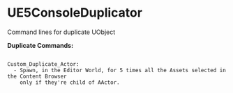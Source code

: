 # UE5ConsoleDuplicator
Command lines for duplicate UObject


**Duplicate Commands:**
```

Custom_Duplicate_Actor:
  - Spawn, in the Editor World, for 5 times all the Assets selected in the Content Browser 
    only if they're child of AActor.
  
```
